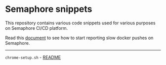 # Semaphore snippets

This repository contains various code snippets used for various purposes on Semaphore CI/CD platform.

Read this [document](https://github.com/renderedtext/snippets/blob/master/docs/slow_docker_troubleshoot.md) to see how to start reporting slow docker pushes on Semaphore.

---

`chrome-setup.sh` -  [README](chrome-setup/README.md)

